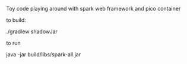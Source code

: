 Toy code playing around with spark web framework and pico container

to build:

./gradlew shadowJar

to run

java -jar build/libs/spark-all.jar
